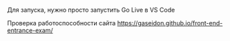 Для запуска, нужно просто запустить Go Live в VS Code

Проверка работоспособности сайта https://gaseidon.github.io/front-end-entrance-exam/
